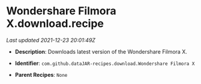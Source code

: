 # Wondershare Filmora X.download.recipe

_Last updated 2021-12-23 20:01:49Z_

- **Description**: Downloads latest version of the Wondershare Filmora X.

- **Identifier**: `com.github.dataJAR-recipes.download.Wondershare Filmora X`

- **Parent Recipes**: `None`
